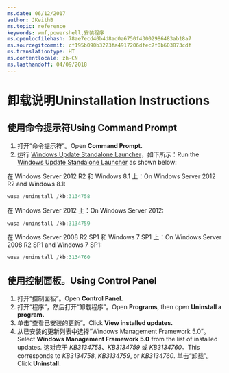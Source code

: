 ```yaml
---
ms.date: 06/12/2017
author: JKeithB
ms.topic: reference
keywords: wmf,powershell,安装程序
ms.openlocfilehash: 78ae7ecd40b4d8ad0a6750f43002986483ab18a7
ms.sourcegitcommit: cf195b090b3223fa4917206dfec7f0b603873cdf
ms.translationtype: HT
ms.contentlocale: zh-CN
ms.lasthandoff: 04/09/2018
---
```

# <a name="uninstallation-instructions"></a><span data-ttu-id="a6634-102">卸载说明</span><span class="sxs-lookup"><span data-stu-id="a6634-102">Uninstallation Instructions</span></span>

## <a name="using-command-prompt"></a><span data-ttu-id="a6634-103">使用命令提示符</span><span class="sxs-lookup"><span data-stu-id="a6634-103">Using Command Prompt</span></span>
1.  <span data-ttu-id="a6634-104">打开“命令提示符”。</span><span class="sxs-lookup"><span data-stu-id="a6634-104">Open **Command Prompt.**</span></span>
2.  <span data-ttu-id="a6634-105">运行 [Windows Update Standalone Launcher](https://support.microsoft.com/en-us/kb/934307)，如下所示：</span><span class="sxs-lookup"><span data-stu-id="a6634-105">Run the [Windows Update Standalone Launcher](https://support.microsoft.com/en-us/kb/934307) as shown below:</span></span>

<span data-ttu-id="a6634-106">在 Windows Server 2012 R2 和 Windows 8.1 上：</span><span class="sxs-lookup"><span data-stu-id="a6634-106">On Windows Server 2012 R2 and Windows 8.1:</span></span>
```powershell
wusa /uninstall /kb:3134758
```
<span data-ttu-id="a6634-107">在 Windows Server 2012 上：</span><span class="sxs-lookup"><span data-stu-id="a6634-107">On Windows Server 2012:</span></span>
```powershell
wusa /uninstall /kb:3134759
```
<span data-ttu-id="a6634-108">在 Windows Server 2008 R2 SP1 和 Windows 7 SP1 上：</span><span class="sxs-lookup"><span data-stu-id="a6634-108">On Windows Server 2008 R2 SP1 and Windows 7 SP1:</span></span>
```powershell
wusa /uninstall /kb:3134760
```

## <a name="using-control-panel"></a><span data-ttu-id="a6634-109">使用控制面板。</span><span class="sxs-lookup"><span data-stu-id="a6634-109">Using Control Panel</span></span>
1.  <span data-ttu-id="a6634-110">打开“控制面板”。</span><span class="sxs-lookup"><span data-stu-id="a6634-110">Open **Control Panel.**</span></span>
2.  <span data-ttu-id="a6634-111">打开“程序”，然后打开“卸载程序”。</span><span class="sxs-lookup"><span data-stu-id="a6634-111">Open **Programs**, then open **Uninstall a program.**</span></span>
3.  <span data-ttu-id="a6634-112">单击“查看已安装的更新”。</span><span class="sxs-lookup"><span data-stu-id="a6634-112">Click **View installed updates.**</span></span>
4.  <span data-ttu-id="a6634-113">从已安装的更新列表中选择“Windows Management Framework 5.0”。</span><span class="sxs-lookup"><span data-stu-id="a6634-113">Select **Windows Management Framework 5.0** from the list of installed updates.</span></span> <span data-ttu-id="a6634-114">这对应于 *KB3134758*、*KB3134759* 或 *KB3134760*。</span><span class="sxs-lookup"><span data-stu-id="a6634-114">This corresponds to *KB3134758*, *KB3134759*, or *KB3134760*.</span></span> <span data-ttu-id="a6634-115">单击“卸载”。</span><span class="sxs-lookup"><span data-stu-id="a6634-115">Click **Uninstall.**</span></span>